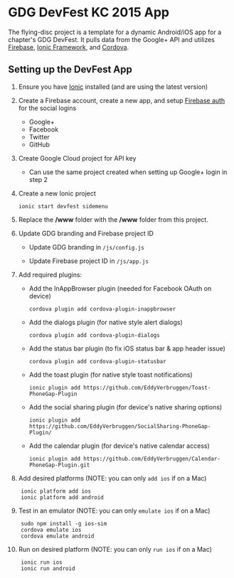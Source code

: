 GDG DevFest KC 2015 App
===========================

The flying-disc project is a template for a dynamic Android/iOS app for a chapter's GDG DevFest. It pulls data from the Google+ API and utilizes [Firebase](https://www.firebase.com/), [Ionic Framework](http://ionic.io/), and [Cordova](https://cordova.apache.org/).

Setting up the DevFest App
-------------------------
1. Ensure you have [Ionic](http://ionicframework.com/getting-started/) installed (and are using the latest version)

2. Create a Firebase account, create a new app, and setup [Firebase auth](https://www.firebase.com/docs/web/guide/user-auth.html) for the social logins
    * Google+
    * Facebook
    * Twitter
    * GitHub

3. Create Google Cloud project for API key

    * Can use the same project created when setting up Google+ login in step 2

4. Create a new Ionic project

    `ionic start devfest sidemenu`

5. Replace the **/www** folder with the **/www** folder from this project.

6. Update GDG branding and Firebase project ID

    * Update GDG branding in `/js/config.js`

    * Update Firebase project ID in `/js/app.js`

7. Add required plugins:

    * Add the InAppBrowser plugin (needed for Facebook OAuth on device)

        `cordova plugin add cordova-plugin-inappbrowser`

    * Add the dialogs plugin (for native style alert dialogs)

        `cordova plugin add cordova-plugin-dialogs`

    * Add the status bar plugin (to fix iOS status bar &amp; app header issue)

        `cordova plugin add cordova-plugin-statusbar`

    * Add the toast plugin (for native style toast notifications)

        `ionic plugin add https://github.com/EddyVerbruggen/Toast-PhoneGap-Plugin`

    * Add the social sharing plugin (for device's native sharing options)

        `ionic plugin add https://github.com/EddyVerbruggen/SocialSharing-PhoneGap-Plugin/`

    * Add the calendar plugin (for device's native calendar access)

        `ionic plugin add https://github.com/EddyVerbruggen/Calendar-PhoneGap-Plugin.git`

8. Add desired platforms (NOTE: you can only `add ios` if on a Mac)
```
    ionic platform add ios
    ionic platform add android
```
9. Test in an emulator (NOTE: you can only `emulate ios` if on a Mac)
```
    sudo npm install -g ios-sim
    cordova emulate ios
    cordova emulate android
```
10. Run on desired platform (NOTE: you can only `run ios` if on a Mac)
```
    ionic run ios
    ionic run android
```

